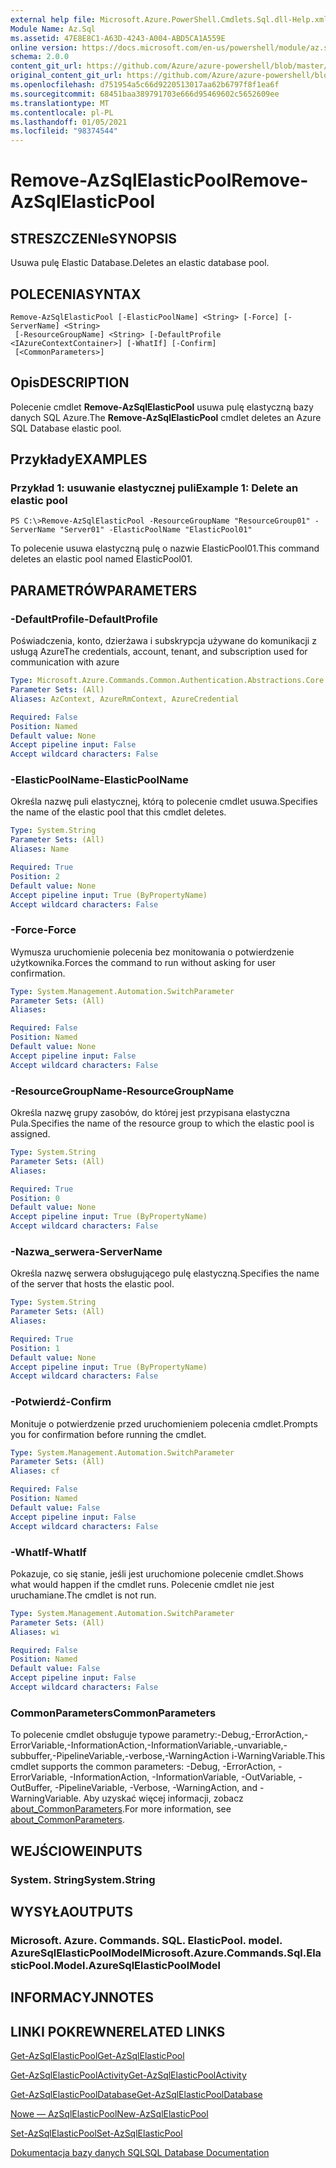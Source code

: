 ```yaml
---
external help file: Microsoft.Azure.PowerShell.Cmdlets.Sql.dll-Help.xml
Module Name: Az.Sql
ms.assetid: 47E8E8C1-A63D-4243-A004-ABD5CA1A559E
online version: https://docs.microsoft.com/en-us/powershell/module/az.sql/remove-azsqlelasticpool
schema: 2.0.0
content_git_url: https://github.com/Azure/azure-powershell/blob/master/src/Sql/Sql/help/Remove-AzSqlElasticPool.md
original_content_git_url: https://github.com/Azure/azure-powershell/blob/master/src/Sql/Sql/help/Remove-AzSqlElasticPool.md
ms.openlocfilehash: d751954a5c66d9220513017aa62b6797f8f1ea6f
ms.sourcegitcommit: 68451baa389791703e666d95469602c5652609ee
ms.translationtype: MT
ms.contentlocale: pl-PL
ms.lasthandoff: 01/05/2021
ms.locfileid: "98374544"
---
```

# <span data-ttu-id="093e0-101">Remove-AzSqlElasticPool</span><span class="sxs-lookup"><span data-stu-id="093e0-101">Remove-AzSqlElasticPool</span></span>

## <span data-ttu-id="093e0-102">STRESZCZENIe</span><span class="sxs-lookup"><span data-stu-id="093e0-102">SYNOPSIS</span></span>
<span data-ttu-id="093e0-103">Usuwa pulę Elastic Database.</span><span class="sxs-lookup"><span data-stu-id="093e0-103">Deletes an elastic database pool.</span></span>

## <span data-ttu-id="093e0-104">POLECENIA</span><span class="sxs-lookup"><span data-stu-id="093e0-104">SYNTAX</span></span>

```
Remove-AzSqlElasticPool [-ElasticPoolName] <String> [-Force] [-ServerName] <String>
 [-ResourceGroupName] <String> [-DefaultProfile <IAzureContextContainer>] [-WhatIf] [-Confirm]
 [<CommonParameters>]
```

## <span data-ttu-id="093e0-105">Opis</span><span class="sxs-lookup"><span data-stu-id="093e0-105">DESCRIPTION</span></span>
<span data-ttu-id="093e0-106">Polecenie cmdlet **Remove-AzSqlElasticPool** usuwa pulę elastyczną bazy danych SQL Azure.</span><span class="sxs-lookup"><span data-stu-id="093e0-106">The **Remove-AzSqlElasticPool** cmdlet deletes an Azure SQL Database elastic pool.</span></span>

## <span data-ttu-id="093e0-107">Przykłady</span><span class="sxs-lookup"><span data-stu-id="093e0-107">EXAMPLES</span></span>

### <span data-ttu-id="093e0-108">Przykład 1: usuwanie elastycznej puli</span><span class="sxs-lookup"><span data-stu-id="093e0-108">Example 1: Delete an elastic pool</span></span>
```
PS C:\>Remove-AzSqlElasticPool -ResourceGroupName "ResourceGroup01" -ServerName "Server01" -ElasticPoolName "ElasticPool01"
```

<span data-ttu-id="093e0-109">To polecenie usuwa elastyczną pulę o nazwie ElasticPool01.</span><span class="sxs-lookup"><span data-stu-id="093e0-109">This command deletes an elastic pool named ElasticPool01.</span></span>

## <span data-ttu-id="093e0-110">PARAMETRÓW</span><span class="sxs-lookup"><span data-stu-id="093e0-110">PARAMETERS</span></span>

### <span data-ttu-id="093e0-111">-DefaultProfile</span><span class="sxs-lookup"><span data-stu-id="093e0-111">-DefaultProfile</span></span>
<span data-ttu-id="093e0-112">Poświadczenia, konto, dzierżawa i subskrypcja używane do komunikacji z usługą Azure</span><span class="sxs-lookup"><span data-stu-id="093e0-112">The credentials, account, tenant, and subscription used for communication with azure</span></span>

```yaml
Type: Microsoft.Azure.Commands.Common.Authentication.Abstractions.Core.IAzureContextContainer
Parameter Sets: (All)
Aliases: AzContext, AzureRmContext, AzureCredential

Required: False
Position: Named
Default value: None
Accept pipeline input: False
Accept wildcard characters: False
```

### <span data-ttu-id="093e0-113">-ElasticPoolName</span><span class="sxs-lookup"><span data-stu-id="093e0-113">-ElasticPoolName</span></span>
<span data-ttu-id="093e0-114">Określa nazwę puli elastycznej, którą to polecenie cmdlet usuwa.</span><span class="sxs-lookup"><span data-stu-id="093e0-114">Specifies the name of the elastic pool that this cmdlet deletes.</span></span>

```yaml
Type: System.String
Parameter Sets: (All)
Aliases: Name

Required: True
Position: 2
Default value: None
Accept pipeline input: True (ByPropertyName)
Accept wildcard characters: False
```

### <span data-ttu-id="093e0-115">-Force</span><span class="sxs-lookup"><span data-stu-id="093e0-115">-Force</span></span>
<span data-ttu-id="093e0-116">Wymusza uruchomienie polecenia bez monitowania o potwierdzenie użytkownika.</span><span class="sxs-lookup"><span data-stu-id="093e0-116">Forces the command to run without asking for user confirmation.</span></span>

```yaml
Type: System.Management.Automation.SwitchParameter
Parameter Sets: (All)
Aliases:

Required: False
Position: Named
Default value: None
Accept pipeline input: False
Accept wildcard characters: False
```

### <span data-ttu-id="093e0-117">-ResourceGroupName</span><span class="sxs-lookup"><span data-stu-id="093e0-117">-ResourceGroupName</span></span>
<span data-ttu-id="093e0-118">Określa nazwę grupy zasobów, do której jest przypisana elastyczna Pula.</span><span class="sxs-lookup"><span data-stu-id="093e0-118">Specifies the name of the resource group to which the elastic pool is assigned.</span></span>

```yaml
Type: System.String
Parameter Sets: (All)
Aliases:

Required: True
Position: 0
Default value: None
Accept pipeline input: True (ByPropertyName)
Accept wildcard characters: False
```

### <span data-ttu-id="093e0-119">-Nazwa_serwera</span><span class="sxs-lookup"><span data-stu-id="093e0-119">-ServerName</span></span>
<span data-ttu-id="093e0-120">Określa nazwę serwera obsługującego pulę elastyczną.</span><span class="sxs-lookup"><span data-stu-id="093e0-120">Specifies the name of the server that hosts the elastic pool.</span></span>

```yaml
Type: System.String
Parameter Sets: (All)
Aliases:

Required: True
Position: 1
Default value: None
Accept pipeline input: True (ByPropertyName)
Accept wildcard characters: False
```

### <span data-ttu-id="093e0-121">-Potwierdź</span><span class="sxs-lookup"><span data-stu-id="093e0-121">-Confirm</span></span>
<span data-ttu-id="093e0-122">Monituje o potwierdzenie przed uruchomieniem polecenia cmdlet.</span><span class="sxs-lookup"><span data-stu-id="093e0-122">Prompts you for confirmation before running the cmdlet.</span></span>

```yaml
Type: System.Management.Automation.SwitchParameter
Parameter Sets: (All)
Aliases: cf

Required: False
Position: Named
Default value: False
Accept pipeline input: False
Accept wildcard characters: False
```

### <span data-ttu-id="093e0-123">-WhatIf</span><span class="sxs-lookup"><span data-stu-id="093e0-123">-WhatIf</span></span>
<span data-ttu-id="093e0-124">Pokazuje, co się stanie, jeśli jest uruchomione polecenie cmdlet.</span><span class="sxs-lookup"><span data-stu-id="093e0-124">Shows what would happen if the cmdlet runs.</span></span>
<span data-ttu-id="093e0-125">Polecenie cmdlet nie jest uruchamiane.</span><span class="sxs-lookup"><span data-stu-id="093e0-125">The cmdlet is not run.</span></span>

```yaml
Type: System.Management.Automation.SwitchParameter
Parameter Sets: (All)
Aliases: wi

Required: False
Position: Named
Default value: False
Accept pipeline input: False
Accept wildcard characters: False
```

### <span data-ttu-id="093e0-126">CommonParameters</span><span class="sxs-lookup"><span data-stu-id="093e0-126">CommonParameters</span></span>
<span data-ttu-id="093e0-127">To polecenie cmdlet obsługuje typowe parametry:-Debug,-ErrorAction,-ErrorVariable,-InformationAction,-InformationVariable,-unvariable,-subbuffer,-PipelineVariable,-verbose,-WarningAction i-WarningVariable.</span><span class="sxs-lookup"><span data-stu-id="093e0-127">This cmdlet supports the common parameters: -Debug, -ErrorAction, -ErrorVariable, -InformationAction, -InformationVariable, -OutVariable, -OutBuffer, -PipelineVariable, -Verbose, -WarningAction, and -WarningVariable.</span></span> <span data-ttu-id="093e0-128">Aby uzyskać więcej informacji, zobacz [about_CommonParameters](http://go.microsoft.com/fwlink/?LinkID=113216).</span><span class="sxs-lookup"><span data-stu-id="093e0-128">For more information, see [about_CommonParameters](http://go.microsoft.com/fwlink/?LinkID=113216).</span></span>

## <span data-ttu-id="093e0-129">WEJŚCIOWE</span><span class="sxs-lookup"><span data-stu-id="093e0-129">INPUTS</span></span>

### <span data-ttu-id="093e0-130">System. String</span><span class="sxs-lookup"><span data-stu-id="093e0-130">System.String</span></span>

## <span data-ttu-id="093e0-131">WYSYŁA</span><span class="sxs-lookup"><span data-stu-id="093e0-131">OUTPUTS</span></span>

### <span data-ttu-id="093e0-132">Microsoft. Azure. Commands. SQL. ElasticPool. model. AzureSqlElasticPoolModel</span><span class="sxs-lookup"><span data-stu-id="093e0-132">Microsoft.Azure.Commands.Sql.ElasticPool.Model.AzureSqlElasticPoolModel</span></span>

## <span data-ttu-id="093e0-133">INFORMACYJN</span><span class="sxs-lookup"><span data-stu-id="093e0-133">NOTES</span></span>

## <span data-ttu-id="093e0-134">LINKI POKREWNE</span><span class="sxs-lookup"><span data-stu-id="093e0-134">RELATED LINKS</span></span>

[<span data-ttu-id="093e0-135">Get-AzSqlElasticPool</span><span class="sxs-lookup"><span data-stu-id="093e0-135">Get-AzSqlElasticPool</span></span>](./Get-AzSqlElasticPool.md)

[<span data-ttu-id="093e0-136">Get-AzSqlElasticPoolActivity</span><span class="sxs-lookup"><span data-stu-id="093e0-136">Get-AzSqlElasticPoolActivity</span></span>](./Get-AzSqlElasticPoolActivity.md)

[<span data-ttu-id="093e0-137">Get-AzSqlElasticPoolDatabase</span><span class="sxs-lookup"><span data-stu-id="093e0-137">Get-AzSqlElasticPoolDatabase</span></span>](./Get-AzSqlElasticPoolDatabase.md)

[<span data-ttu-id="093e0-138">Nowe — AzSqlElasticPool</span><span class="sxs-lookup"><span data-stu-id="093e0-138">New-AzSqlElasticPool</span></span>](./New-AzSqlElasticPool.md)

[<span data-ttu-id="093e0-139">Set-AzSqlElasticPool</span><span class="sxs-lookup"><span data-stu-id="093e0-139">Set-AzSqlElasticPool</span></span>](./Set-AzSqlElasticPool.md)

[<span data-ttu-id="093e0-140">Dokumentacja bazy danych SQL</span><span class="sxs-lookup"><span data-stu-id="093e0-140">SQL Database Documentation</span></span>](https://docs.microsoft.com/azure/sql-database/)


